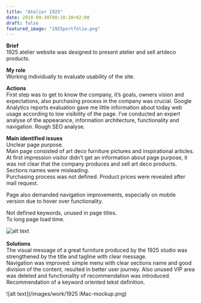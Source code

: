 ```yaml
---
title: "Atelier 1925"
date: 2018-09-30T00:10:20+02:00
draft: false
featured_image: "1925portfolio.png"
---
```


**Brief** <br>
1925 atelier website was designed to present atelier and sell artdeco products.<br>

**My role** <br>
Working individually to evaluate usability of the site.<br>

**Actions**<br>
First step was to get to know the company, it’s goals, owners vision and expectations, also purchasing process in the company was crucial.
 Google Analytics reports evaluation gave me little information about today web usage according to low visibility of the page.
I’ve conducted an expert analyse of the appearance, information architecture, functionality and navigation.
Rough SEO analyse.

**Main identified issues**<br>
Unclear page purpose.<br> 
Main page consisted of art deco furniture pictures and inspirational articles. At first impression visitor didn’t get an information about page purpose, it was not clear that the company produces and sell art deco products.<br>
Sections names were misleading.<br>
Purchasing process was not defined. Product prices were revealed after mail request.<br>

Page also demanded navigation improvements, especially on mobile version due to hover over functionality.<br>

Not defined keywords, unused in page titles.<br>
To long page load time.<br>

![alt text](/images/work/1925changes.png)<br>
<br>
**Solutions**<br>
The visual message of a great furniture produced by the 1925 studio was strengthened by the title and tagline with clear message. <br>
Navigation was improved: simple menu with clear sections name and good division of the content, resulted in better user journey. Also unused VIP area was deleted and functionality of recommendation was introduced.<br>
Recommendation of a keyword oriented tekst definition.<br>

![alt text](/images/work/1925 iMac-mockup.png)<br>







 


